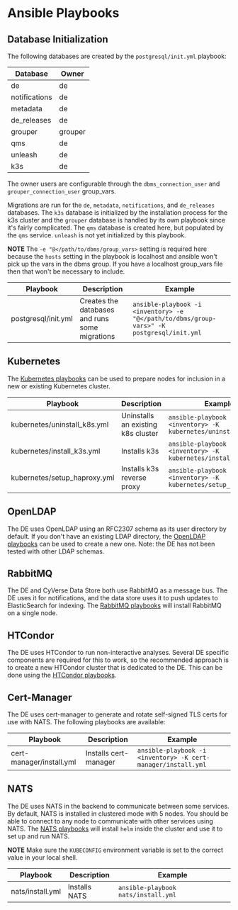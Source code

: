 # Ansible Playbooks

## Database Initialization

The following databases are created by the `postgresql/init.yml` playbook:

| Database      | Owner   |
| ------------- | ------- |
| de            | de      |
| notifications | de      |
| metadata      | de      |
| de_releases   | de      |
| grouper       | grouper |
| qms           | de      |
| unleash       | de      |
| k3s           | de      |

The owner users are configurable through the `dbms_connection_user` and `grouper_connection_user` group_vars.

Migrations are run for the `de`, `metadata`, `notifications`, and `de_releases` databases. The `k3s` database is initialized by the installation process for the k3s cluster and the `grouper` database is handled by its own playbook since it's fairly complicated. The `qms`
database is created here, but populated by the `qms` service. `unleash` is not yet initialized by this playbook.

**NOTE** The `-e "@</path/to/dbms/group_vars>` setting is required here because the `hosts` setting in the playbook is localhost and ansible won't pick up the vars in the dbms group. If you have a localhost group_vars file then that won't be necessary to include.

| Playbook            | Description                                    | Example                                                                                   |
| ------------------- | ---------------------------------------------- | ----------------------------------------------------------------------------------------- |
| postgresql/init.yml | Creates the databases and runs some migrations | `ansible-playbook -i <inventory> -e "@</path/to/dbms/group-vars>" -K postgresql/init.yml` |

## Kubernetes

The [Kubernetes playbooks](kubernetes) can be used to prepare nodes for inclusion in a new or existing Kubernetes
cluster.

| Playbook                     | Description                        | Example                                                           |
| ---------------------------- | ---------------------------------- | ----------------------------------------------------------------- |
| kubernetes/uninstall_k8s.yml | Uninstalls an existing k8s cluster | `ansible-playbook -i <inventory> -K kubernetes/uninstall_k8s.yml` |
| kubernetes/install_k3s.yml   | Installs k3s                       | `ansible-playbook -i <inventory> -K kubernetes/install_k3s.yml`   |
| kubernetes/setup_haproxy.yml | Installs k3s reverse proxy         | `ansible-playbook -i <inventory> -K kubernetes/setup_haproxy.yml` |

## OpenLDAP

The DE uses OpenLDAP using an RFC2307 schema as its user directory by default. If you don't have an existing LDAP
directory, the [OpenLDAP playbooks](ldap) can be used to create a new one. Note: the DE has not been tested with other
LDAP schemas.

## RabbitMQ

The DE and CyVerse Data Store both use RabbitMQ as a message bus. The DE uses it for notifications, and the data store
uses it to push updates to ElasticSearch for indexing. The [RabbitMQ playbooks](rabbitmq) will install RabbitMQ on a
single node.

## HTCondor

The DE uses HTCondor to run non-interactive analyses. Several DE specific components are required for this to work, so
the recommended approach is to create a new HTCondor cluster that is dedicated to the DE. This can be done using the
[HTCondor playbooks](condor).

## Cert-Manager

The DE uses cert-manager to generate and rotate self-signed TLS certs for use with NATS. The following playbooks are available:

| Playbook                 | Description           | Example                                                       |
| ------------------------ | --------------------- | ------------------------------------------------------------- |
| cert-manager/install.yml | Installs cert-manager | `ansible-playbook -i <inventory> -K cert-manager/install.yml` |

## NATS

The DE uses NATS in the backend to communicate between some services. By default, NATS is installed in clustered mode
with 5 nodes. You should be able to connect to any node to communicate with other services using NATS. The
[NATS playbooks](nats) will install `helm` inside the cluster and use it to set up and run NATS.

**NOTE** Make sure the `KUBECONFIG` environment variable is set to the correct value in your local shell.

| Playbook         | Description   | Example                             |
| ---------------- | ------------- | ----------------------------------- |
| nats/install.yml | Installs NATS | `ansible-playbook nats/install.yml` |
